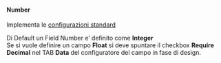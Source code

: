 #### Number
Implementa le [configurazioni standard](../../base.md#Neicomponentisonogestiteleseguentiproprietà)

Di Default un Field Number e’ definito come **Integer**  
Se si vuole definire un campo **Float** si deve spuntare il checkbox **Require Decimal** nel TAB **Data** del configuratore del campo in fase di design.
